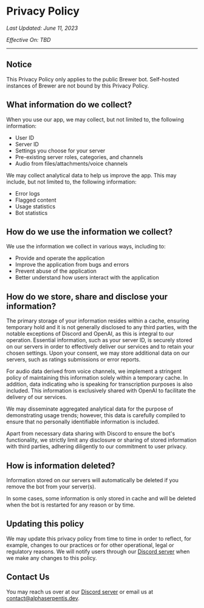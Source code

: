 # Privacy Policy

*Last Updated: June 11, 2023*

*Effective On: TBD*

---

## Notice
This Privacy Policy only applies to the public Brewer bot. Self-hosted instances of Brewer are not bound by this Privacy Policy.

## What information do we collect?
When you use our app, we may collect, but not limited to, the following information:
- User ID
- Server ID
- Settings you choose for your server
- Pre-existing server roles, categories, and channels
- Audio from files/attachments/voice channels

We may collect analytical data to help us improve the app. This may include, but not limited to, the following information:
- Error logs
- Flagged content
- Usage statistics
- Bot statistics

## How do we use the information we collect?
We use the information we collect in various ways, including to:
- Provide and operate the application
- Improve the application from bugs and errors
- Prevent abuse of the application
- Better understand how users interact with the application

## How do we store, share and disclose your information?
The primary storage of your information resides within a cache, ensuring temporary hold and it is not generally disclosed to any third parties, with the notable exceptions of Discord and OpenAI, as this is integral to our operation. Essential information, such as your server ID, is securely stored on our servers in order to effectively deliver our services and to retain your chosen settings. Upon your consent, we may store additional data on our servers, such as ratings submissions or error reports.

For audio data derived from voice channels, we implement a stringent policy of maintaining this information solely within a temporary cache. In addition, data indicating who is speaking for transcription purposes is also included. This information is exclusively shared with OpenAI to facilitate the delivery of our services.

We may disseminate aggregated analytical data for the purpose of demonstrating usage trends; however, this data is carefully compiled to ensure that no personally identifiable information is included.

Apart from necessary data sharing with Discord to ensure the bot's functionality, we strictly limit any disclosure or sharing of stored information with third parties, adhering diligently to our commitment to user privacy.

## How is information deleted?
Information stored on our servers will automatically be deleted if you remove the bot from your server(s).

In some cases, some information is only stored in cache and will be deleted when the bot is restarted for any reason or by time.

## Updating this policy
We may update this privacy policy from time to time in order to reflect, for example, changes to our practices or for other operational, legal or regulatory reasons. We will notify users through our [Discord server](https://asrp.dev/discord/) when we make any changes to this policy.

## Contact Us
You may reach us over at our [Discord server](https://asrp.dev/discord/) or email us at [contact@alphaserpentis.dev](mailto:contact@alphaserpentis.dev).